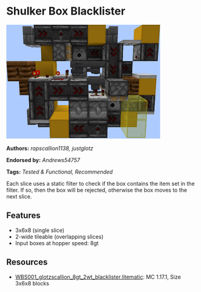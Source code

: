 # Shulker Box Blacklister
<img alt="2021-10-24_165037.png" src="images/2021-10-24_165037.png?raw=1" height="300px">

**Authors:** *rapscallion1138, justglotz*

**Endorsed by:** *Andrews54757*

**Tags:** *Tested & Functional, Recommended*

Each slice uses a static filter to check if the box contains the item set in the filter. If so, then the box will be rejected, otherwise the box moves to the next slice.

## Features
- 3x6x8 (single slice)
- 2-wide tileable (overlapping slices)
- Input boxes at hopper speed: 8gt

## Resources
- [WBS001_glotzscallion_8gt_2wt_blacklister.litematic](attachments/WBS001_glotzscallion_8gt_2wt_blacklister.litematic): MC 1.17.1, Size 3x6x8 blocks
